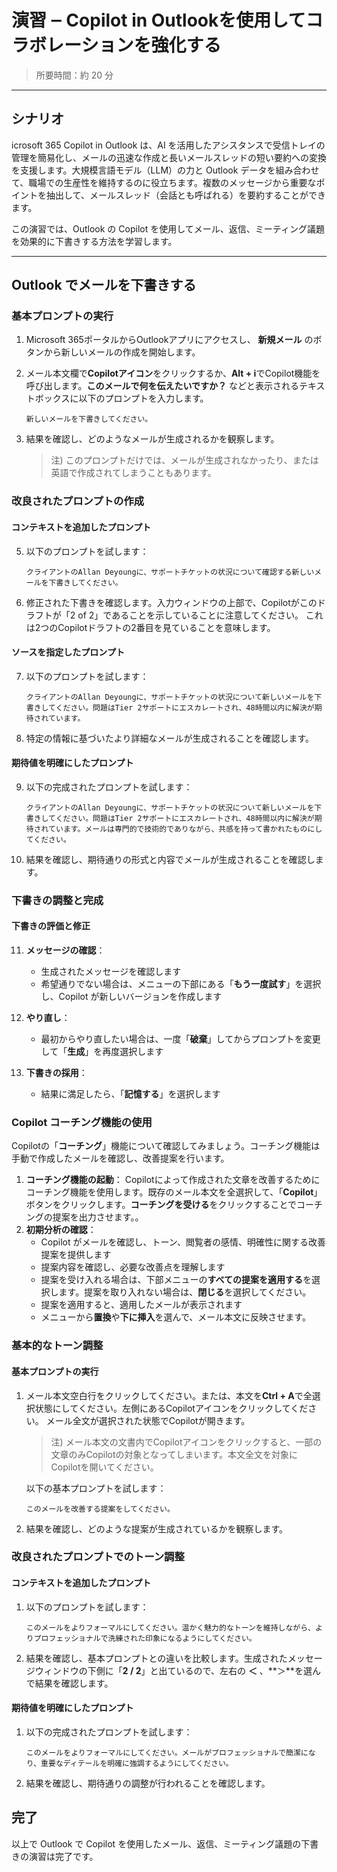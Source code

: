 # 演習 ‒ Copilot in Outlookを使用してコラボレーションを強化する

> 所要時間：約 20 分  

---

## シナリオ

icrosoft 365 Copilot in Outlook は、AI を活用したアシスタンスで受信トレイの管理を簡易化し、メールの迅速な作成と長いメールスレッドの短い要約への変換を支援します。大規模言語モデル（LLM）の力と Outlook データを組み合わせて、職場での生産性を維持するのに役立ちます。複数のメッセージから重要なポイントを抽出して、メールスレッド（会話とも呼ばれる）を要約することができます。

この演習では、Outlook の Copilot を使用してメール、返信、ミーティング議題を効果的に下書きする方法を学習します。

---

## Outlook でメールを下書きする

### 基本プロンプトの実行

1. Microsoft 365ポータルからOutlookアプリにアクセスし、 **新規メール** のボタンから新しいメールの作成を開始します。

2. メール本文欄で**Copilotアイコン**をクリックするか、**Alt + i**でCopilot機能を呼び出します。**このメールで何を伝えたいですか？** などと表示されるテキストボックスに以下のプロンプトを入力します。

   ```
   新しいメールを下書きしてください。
   ```

3. 結果を確認し、どのようなメールが生成されるかを観察します。

   > 注) このプロンプトだけでは、メールが生成されなかったり、または英語で作成されてしまうこともあります。

### 改良されたプロンプトの作成

#### コンテキストを追加したプロンプト

5. 以下のプロンプトを試します：

   ```
   クライアントのAllan Deyoungに、サポートチケットの状況について確認する新しいメールを下書きしてください。
   ```

6. 修正された下書きを確認します。入力ウィンドウの上部で、Copilotがこのドラフトが「2 of 2」であることを示していることに注意してください。
   これは2つのCopilotドラフトの2番目を見ていることを意味します。

#### ソースを指定したプロンプト

7. 以下のプロンプトを試します：

   ```
   クライアントのAllan Deyoungに、サポートチケットの状況について新しいメールを下書きしてください。問題はTier 2サポートにエスカレートされ、48時間以内に解決が期待されています。
   ```

8. 特定の情報に基づいたより詳細なメールが生成されることを確認します。

#### 期待値を明確にしたプロンプト

9. 以下の完成されたプロンプトを試します：

   ```
   クライアントのAllan Deyoungに、サポートチケットの状況について新しいメールを下書きしてください。問題はTier 2サポートにエスカレートされ、48時間以内に解決が期待されています。メールは専門的で技術的でありながら、共感を持って書かれたものにしてください。
   ```

10. 結果を確認し、期待通りの形式と内容でメールが生成されることを確認します。

### 下書きの調整と完成

#### 下書きの評価と修正

11. **メッセージの確認**：
    - 生成されたメッセージを確認します
    - 希望通りでない場合は、メニューの下部にある「**もう一度試す**」を選択し、Copilot が新しいバージョンを作成します

12. **やり直し**：
    - 最初からやり直したい場合は、一度「**破棄**」してからプロンプトを変更して「**生成**」を再度選択します

13. **下書きの採用**：
    - 結果に満足したら、「**記憶する**」を選択します

### Copilot コーチング機能の使用

Copilotの「**コーチング**」機能について確認してみましょう。コーチング機能は手動で作成したメールを確認し、改善提案を行います。

1. **コーチング機能の起動**： Copilotによって作成された文章を改善するためにコーチング機能を使用します。既存のメール本文を全選択して、「**Copilot**」ボタンをクリックします。**コーチングを受ける**をクリックすることでコーチングの提案を出力させます。。
2. **初期分析の確認**：
   - Copilot がメールを確認し、トーン、閲覧者の感情、明確性に関する改善提案を提供します
   - 提案内容を確認し、必要な改善点を理解します
   - 提案を受け入れる場合は、下部メニューの**すべての提案を適用する**を選択します。提案を取り入れない場合は、**閉じる**を選択してください。
   - 提案を適用すると、適用したメールが表示されます
   - メニューから**置換**や**下に挿入**を選んで、メール本文に反映させます。

### 基本的なトーン調整

#### 基本プロンプトの実行

1. メール本文空白行をクリックしてください。または、本文を**Ctrl + A**で全選択状態にしてください。左側にあるCopilotアイコンをクリックしてください。 メール全文が選択された状態でCopilotが開きます。

   >  注) メール本文の文書内でCopilotアイコンをクリックすると、一部の文章のみCopilotの対象となってしまいます。本文全文を対象にCopilotを開いてください。

   以下の基本プロンプトを試します：

   ```prompt
   このメールを改善する提案をしてください。
   ```

2. 結果を確認し、どのような提案が生成されているかを観察します。

### 改良されたプロンプトでのトーン調整

#### コンテキストを追加したプロンプト

1. 以下のプロンプトを試します：

   ```prompt
   このメールをよりフォーマルにしてください。温かく魅力的なトーンを維持しながら、よりプロフェッショナルで洗練された印象になるようにしてください。
   ```

2. 結果を確認し、基本プロンプトとの違いを比較します。生成されたメッセージウィンドウの下側に「**2 / 2**」と出ているので、左右の **＜** 、**＞**を選んで結果を確認します。

#### 期待値を明確にしたプロンプト

1. 以下の完成されたプロンプトを試します：

   ```prompt
   このメールをよりフォーマルにしてください。メールがプロフェッショナルで簡潔になり、重要なディテールを明確に強調するようにしてください。
   ```

2. 結果を確認し、期待通りの調整が行われることを確認します。


## 完了

以上で Outlook で Copilot を使用したメール、返信、ミーティング議題の下書きの演習は完了です。
